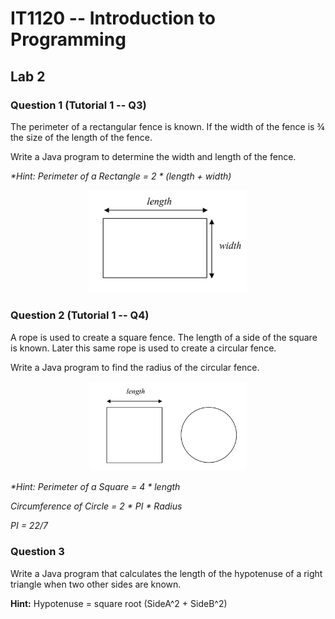 # **IT1120 -- Introduction to Programming**

## **Lab 2**

### Question 1 (Tutorial 1 -- Q3)

The perimeter of a rectangular fence is known. If the width of the fence
is ¾ the size of the length of the fence.

Write a Java program to determine the width and length of the fence.

*\*Hint: Perimeter of a Rectangle = 2 \* (length + width)*

  <p align="center">
    <img src="resources/media/image1.png" alt="Image description" style="width:50%; height:50%;">
  </p>

### Question 2 (Tutorial 1 -- Q4)

A rope is used to create a square fence. The length of a side of the
square is known. Later this same rope is used to create a circular
fence.

Write a Java program to find the radius of the circular fence.

  <p align="center">
    <img src="resources/media/image2.png" alt="Image description" style="width:50%; height:50%;">
  </p>

*\*Hint: Perimeter of a Square = 4 \* length*

*Circumference of Circle = 2 \* PI \* Radius*

*PI = 22/7*

###  Question 3

Write a Java program that calculates the length of the hypotenuse of a
right triangle when two other sides are known.

**Hint:** Hypotenuse = square root (SideA^2 + SideB^2)
